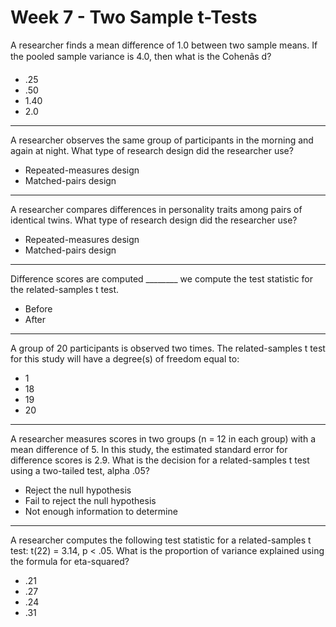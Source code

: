 # Week 7 - Two Sample t-Tests

A researcher finds a mean difference of 1.0 between two sample means. If the pooled sample variance is 4.0, then what is the Cohenâs d?
- .25
- .50
- 1.40
- 2.0
---
A researcher observes the same group of participants in the morning and again at night. What type of research design did the researcher use?
- Repeated-measures design
- Matched-pairs design
---
A researcher compares differences in personality traits among pairs of identical twins. What type of research design did the researcher use?
- Repeated-measures design
- Matched-pairs design 
---
Difference scores are computed ________ we compute the test statistic for the related-samples t test.
- Before
- After
---
A group of 20 participants is observed two times. The related-samples t test for this study will have a degree(s) of freedom equal to:
- 1
- 18
- 19
- 20
---
A researcher measures scores in two groups (n = 12 in each group) with a mean difference of 5. In this study, the estimated standard error for difference scores is 2.9. What is the decision for a related-samples t test using a two-tailed test, alpha .05? 
- Reject the null hypothesis
- Fail to reject the null hypothesis
- Not enough information to determine
---
A researcher computes the following test statistic for a related-samples t test: t(22) = 3.14, p < .05. What is the proportion of variance explained using the formula for eta-squared?
- .21
- .27
- .24
- .31
